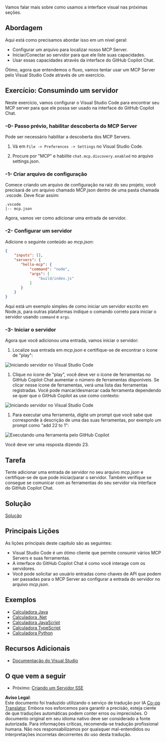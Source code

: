 <!--
CO_OP_TRANSLATOR_METADATA:
{
  "original_hash": "54e9ffc5dba01afcb8880a9949fd1881",
  "translation_date": "2025-07-13T19:28:28+00:00",
  "source_file": "03-GettingStarted/04-vscode/README.md",
  "language_code": "br"
}
-->
Vamos falar mais sobre como usamos a interface visual nas próximas seções.

## Abordagem

Aqui está como precisamos abordar isso em um nível geral:

- Configurar um arquivo para localizar nosso MCP Server.
- Iniciar/Conectar ao servidor para que ele liste suas capacidades.
- Usar essas capacidades através da interface do GitHub Copilot Chat.

Ótimo, agora que entendemos o fluxo, vamos tentar usar um MCP Server pelo Visual Studio Code através de um exercício.

## Exercício: Consumindo um servidor

Neste exercício, vamos configurar o Visual Studio Code para encontrar seu MCP server para que ele possa ser usado na interface do GitHub Copilot Chat.

### -0- Passo prévio, habilitar descoberta do MCP Server

Pode ser necessário habilitar a descoberta dos MCP Servers.

1. Vá em `File -> Preferences -> Settings` no Visual Studio Code.

1. Procure por "MCP" e habilite `chat.mcp.discovery.enabled` no arquivo settings.json.

### -1- Criar arquivo de configuração

Comece criando um arquivo de configuração na raiz do seu projeto, você precisará de um arquivo chamado MCP.json dentro de uma pasta chamada .vscode. Deve ficar assim:

```text
.vscode
|-- mcp.json
```

Agora, vamos ver como adicionar uma entrada de servidor.

### -2- Configurar um servidor

Adicione o seguinte conteúdo ao *mcp.json*:

```json
{
    "inputs": [],
    "servers": {
       "hello-mcp": {
           "command": "node",
           "args": [
               "build/index.js"
           ]
       }
    }
}
```

Aqui está um exemplo simples de como iniciar um servidor escrito em Node.js, para outras plataformas indique o comando correto para iniciar o servidor usando `command` e `args`.

### -3- Iniciar o servidor

Agora que você adicionou uma entrada, vamos iniciar o servidor:

1. Localize sua entrada em *mcp.json* e certifique-se de encontrar o ícone de "play":

  ![Iniciando servidor no Visual Studio Code](../../../../translated_images/vscode-start-server.8e3c986612e3555de47e5b1e37b2f3020457eeb6a206568570fd74a17e3796ad.br.png)  

1. Clique no ícone de "play", você deve ver o ícone de ferramentas no GitHub Copilot Chat aumentar o número de ferramentas disponíveis. Se clicar nesse ícone de ferramentas, verá uma lista das ferramentas registradas. Você pode marcar/desmarcar cada ferramenta dependendo se quer que o GitHub Copilot as use como contexto:

  ![Iniciando servidor no Visual Studio Code](../../../../translated_images/vscode-tool.0b3bbea2fb7d8c26ddf573cad15ef654e55302a323267d8ee6bd742fe7df7fed.br.png)

1. Para executar uma ferramenta, digite um prompt que você sabe que corresponde à descrição de uma das suas ferramentas, por exemplo um prompt como "add 22 to 1":

  ![Executando uma ferramenta pelo GitHub Copilot](../../../../translated_images/vscode-agent.d5a0e0b897331060518fe3f13907677ef52b879db98c64d68a38338608f3751e.br.png)

  Você deve ver uma resposta dizendo 23.

## Tarefa

Tente adicionar uma entrada de servidor no seu arquivo *mcp.json* e certifique-se de que pode iniciar/parar o servidor. Também verifique se consegue se comunicar com as ferramentas do seu servidor via interface do GitHub Copilot Chat.

## Solução

[Solução](./solution/README.md)

## Principais Lições

As lições principais deste capítulo são as seguintes:

- Visual Studio Code é um ótimo cliente que permite consumir vários MCP Servers e suas ferramentas.
- A interface do GitHub Copilot Chat é como você interage com os servidores.
- Você pode solicitar ao usuário entradas como chaves de API que podem ser passadas para o MCP Server ao configurar a entrada do servidor no arquivo *mcp.json*.

## Exemplos

- [Calculadora Java](../samples/java/calculator/README.md)
- [Calculadora .Net](../../../../03-GettingStarted/samples/csharp)
- [Calculadora JavaScript](../samples/javascript/README.md)
- [Calculadora TypeScript](../samples/typescript/README.md)
- [Calculadora Python](../../../../03-GettingStarted/samples/python)

## Recursos Adicionais

- [Documentação do Visual Studio](https://code.visualstudio.com/docs/copilot/chat/mcp-servers)

## O que vem a seguir

- Próximo: [Criando um Servidor SSE](../05-sse-server/README.md)

**Aviso Legal**:  
Este documento foi traduzido utilizando o serviço de tradução por IA [Co-op Translator](https://github.com/Azure/co-op-translator). Embora nos esforcemos para garantir a precisão, esteja ciente de que traduções automáticas podem conter erros ou imprecisões. O documento original em seu idioma nativo deve ser considerado a fonte autorizada. Para informações críticas, recomenda-se tradução profissional humana. Não nos responsabilizamos por quaisquer mal-entendidos ou interpretações incorretas decorrentes do uso desta tradução.